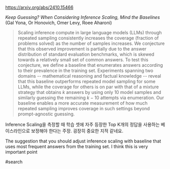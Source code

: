 https://arxiv.org/abs/2410.15466

*Keep Guessing? When Considering Inference Scaling, Mind the Baselines* (Gal Yona, Or Honovich, Omer Levy, Roee Aharoni)

> Scaling inference compute in large language models (LLMs) through repeated sampling consistently increases the coverage (fraction of problems solved) as the number of samples increases. We conjecture that this observed improvement is partially due to the answer distribution of standard evaluation benchmarks, which is skewed towards a relatively small set of common answers. To test this conjecture, we define a baseline that enumerates answers according to their prevalence in the training set. Experiments spanning two domains -- mathematical reasoning and factual knowledge -- reveal that this baseline outperforms repeated model sampling for some LLMs, while the coverage for others is on par with that of a mixture strategy that obtains $k$ answers by using only $10$ model samples and similarly guessing the remaining $k-10$ attempts via enumeration. Our baseline enables a more accurate measurement of how much repeated sampling improves coverage in such settings beyond prompt-agnostic guessing.

Inference Scaling을 측정할 때 학습 셋에 자주 등장한 Top K개의 정답을 사용하는 베이스라인으로 보정해야 한다는 주장. 굉장히 중요한 지적 같네요.

<english>
The suggestion that you should adjust inference scaling with baseline that uses most frequent answers from the training set. I think this is very important point
</english>

#search 